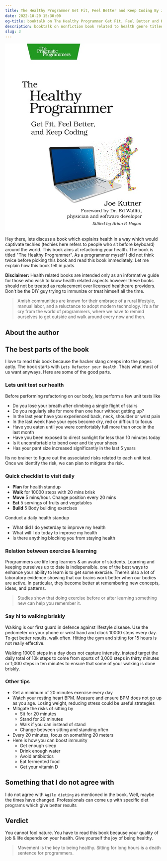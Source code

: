 ```yaml
---
title: The Healthy Programmer Get Fit, Feel Better and Keep Coding By Joe Kutner
date: 2022-10-20 15:30:00
og-title: booktalk on The Healthy Programmer Get Fit, Feel Better and Keep Coding By Joe Kutner
description: booktalk on nonfiction book related to health genre titled The Healthy Programmer Get Fit, Feel Better and Keep Coding By Joe Kutner.
slug: 3
---
```


![The Healthy Programmer Book Cover](./assets/the-healthy-programmer-cover.jpg)

Hey there, lets discuss a book which explains health in a way which would captivate techies (techies here refers to people who sit before keyboard) around the world. This book aims at refactoring your health. The book is titled "The Healthy Programmer". As a programmer myself I did not think twice before picking this book and read this book immediately. Let me explain how this book felt in parts.

**Disclaimer:** Health related books are intended only as an informative guide for those who wish to know health related aspects however these books should not be treated as replacement over licensed healthcare providers. Don't be the DIY guy trying to immunize or treat himself all the time.

> Amish communities are known for their embrace of a rural lifestyle, manual labor, and a reluctance to adopt modern technology. It’s a far cry from the world of programmers, where we have to remind ourselves to get outside and walk around every now and then.

## About the author


## The best parts of the book

I love to read this book because the hacker slang creeps into the pages aptly. The book starts with `Lets Refactor your Health`. Thats what most of us want anyways. Here are some of the good parts.

### Lets unit test our health

Before performing refactoring on our body, lets perform a few unit tests like

- Do you lose your breath after climbing a single flight of stairs
- Do you regularly site for more than one hour without getting up?
- In the last year have you experienced back, neck, shoulder or wrist pain
- In the last week have your eyes become dry, red or difficult to focus
- Have you eaten until you were comfortably full more than once in the last month
- Have you been exposed to direct sunlight for less than 10 minutes today
- Is it uncomfortable to bend over and tie your shoes
- Has your pant size increased significantly in the last 5 years

Its no brainer to figure out the associated risks related to each unit test. Once we identify the risk, we can plan to mitigate the risk.

### Quick checklist to visit daily

- **Plan** for health standup
- **Walk** for 10000 steps with 20 mins brisk
- **Move** 5 mins/hour. Change position every 20 mins
- **Eat** 5 servings of fruits and vegetables
- **Build** 5 Body building exercises

Conduct a daily health standup

- What did I do yesterday to improve my health
- What will I do today to improve my health
- Is there anything blocking you from staying health

### Relation between exercise & learning

Programmers are life long learners & an avator of students. Learning and keeping ourselves up to date is indispensible. one of the best ways to enhance your ability to learn is to get some exercise. There’s also a lot of laboratory evidence showing that our brains work better when our bodies are active. In particular, they become better at remembering new concepts, ideas, and patterns.

> Studies show that doing exercise before or after learning something new can help you remember it.

### Say hi to walking briskly

Walking is our first guard in defence against lifestyle disease. Use the pedometer on your phone or wrist band and clock 10000 steps every day. To get better results, walk often. Hitting the gym and sitting for 15 hours is not really effective.

Walking 10000 steps in a day does not capture intensity, instead target the daily total of 10k steps to come from spurts of 3,000 steps in thirty minutes or 1,000 steps in ten minutes to ensure that some of your walking is done briskly.

### Other tips

- Get a minimum of 20 minutes exercise every day
- Watch your resting heart BPM. Measure and ensure BPM does not go up as you age. Losing weight, reducing stress could be useful strategies
- Mitigate the risks of sitting by
    - Sit for 20 minutes
    - Stand for 20 minutes
    - Walk if you can instead of stand
    - Change between sitting and standing often
- Every 20 minutes, focus on something 20 meters 
- Here is how you can boost immunity
    - Get enough sleep
    - Drink enough water
    - Avoid antibiotics
    - Eat fermented food
    - Get your vitamin D

## Something that I do not agree with

I do not agree with `Agile dieting` as mentioned in the book. Well, maybe the times have changed. Professionals can come up with specific diet programs which give better results

## Verdict

You cannot fool nature. You have to read this book because your quality of job & life depends on your health. Give yourself the joy of being healthy.

> Movement is the key to being healthy. Sitting for long hours is a death sentence for programmers.